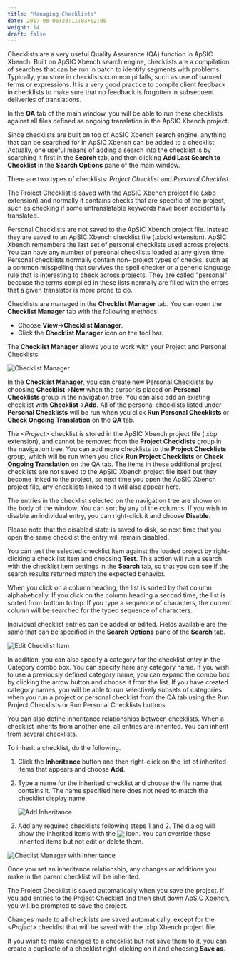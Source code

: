 ```yaml
---
title: "Managing Checklists"
date: 2017-08-06T23:11:03+02:00
weight: 14
draft: false
---
```


Checklists are a very useful Quality Assurance (QA) function in ApSIC Xbench. Built on ApSIC Xbench search engine, checklists are a compilation of searches that can be run in batch to identify segments with problems. Typically, you store in checklists common pitfalls, such as use of banned terms or expressions. It is a very good practice to compile client feedback in checklists to make sure that no feedback is forgotten in subsequent deliveries of translations.

In the **QA** tab of the main window, you will be able to run these checklists against all files defined as ongoing translation in the ApSIC Xbench project.

Since checklists are built on top of ApSIC Xbench search engine, anything that can be searched for in ApSIC Xbench can be added to a checklist. Actually, one useful means of adding a search into the checklist is by searching it first in the **Search** tab, and then clicking **Add Last Search to Checklist** in the **Search Options** pane of the main window.

There are two types of checklists: *Project Checklist* and *Personal Checklist*.

The Project Checklist is saved with the ApSIC Xbench project file (.xbp extension) and normally it contains checks that are specific of the project, such as checking if some untranslatable keywords have been accidentally translated.

Personal Checklists are not saved to the ApSIC Xbench project file. Instead they are saved to an ApSIC Xbench checklist file (.xbckl extension). ApSIC Xbench remembers the last set of personal checklists used across projects. You can have any number of personal checklists loaded at any given time. Personal checklists normally contain non- project types of checks, such as a common misspelling that survives the spell checker or a generic language rule that is interesting to check across projects. They are called "personal" because the terms compiled in these lists normally are filled with the errors that a given translator is more prone to do.

Checklists are managed in the **Checklist Manager** tab. You can open the **Checklist Manager** tab with the following methods:

* Choose **View**->**Checklist Manager**.
* Click the **Checklist Manager** icon on the tool bar.

The **Checklist Manager** allows you to work with your Project and Personal Checklists.

![Checklist Manager](/user-guide/dialog-main-window-checklist-manager-tab.jpg)

In the **Checklist Manager**, you can create new Personal Checklists by choosing **Checklist**->**New** when the cursor is placed on **Personal Checklists** group in the navigation tree. You can also add an existing checklist with **Checklist**->**Add**. All of the personal checklists listed under **Personal Checklists** will be run when you click **Run Personal Checklists** or **Check Ongoing Translation** on the **QA** tab.

The *\<Project>* checklist is stored in the ApSIC Xbench project file (.xbp extension), and cannot be removed from the **Project Checklists** group in the navigation tree. You can add more checklists to the **Project Checklists** group, which will be run when you click **Run Project Checklists** or **Check Ongoing Translation** on the QA tab. The items in these additional project checklists are not saved to the ApSIC Xbench project file itself but they become linked to the project, so next time you open the ApSIC Xbench project file, any checklists linked to it will also appear here.

The entries in the checklist selected on the navigation tree are shown on the body of the window. You can sort by any of the columns. If you wish to disable an individual entry, you can right-click it and choose **Disable**.

Please note that the disabled state is saved to disk, so next time that you open the same checklist the entry will remain disabled.

You can test the selected checklist item against the loaded project by right-clicking a check list item and choosing **Test**. This action will run a search with the checklist item settings in the **Search** tab, so that you can see if the search results returned match the expected behavior.

When you click on a column heading, the list is sorted by that column alphabetically. If you click on the column heading a second time, the list is sorted from bottom to top. If you type a sequence of characters, the current column will be searched for the typed sequence of characters.

Individual checklist entries can be added or edited. Fields available are the same that can be specified in the **Search Options** pane of the **Search** tab.

![Edit Checklist Item](/user-guide/dialog-edit-checklist-item.jpg)

In addition, you can also specify a category for the checklist entry in the Category combo box. You can specify here any category name. If you wish to use a previously defined category name, you can expand the combo box by clicking the arrow button and choose it from the list. If you have created category names, you will be able to run selectively subsets of categories when you run a project or personal checklist from the QA tab using the Run Project Checklists or Run Personal Checklists buttons.

You can also define inheritance relationships between checklists. When a checklist inherits from another one, all entries are inherited. You can inherit from several checklists.

To inherit a checklist, do the following.

1. Click the **Inheritance** button and then right-click on the list of
   inherited items that appears and choose **Add**.
2. Type a name for the inherited checklist and choose the file name that
   contains it. The name specified here does not need to match the 
   checklist display name.

	![Add Inheritance](/user-guide/dialog-add-inheritance.jpg)


3. Add any required checklists following steps 1 and 2. The dialog will
   show the inherited items with the <img class="inline" style="vertical-align: middle" src ="/user-guide/up-folder.gif" /> icon. You can override these
   inherited items but not edit or delete them.

![Checlist Manager with Inheritance](/user-guide/dialog-main-window-checklist-manager-tab-with-inheritance.jpg)

Once you set an inheritance relationship, any changes or additions you make in the parent checklist will be inherited.

The Project Checklist is saved automatically when you save the project. If you add entries to the Project Checklist and then shut down ApSIC Xbench, you will be prompted to save the project.

Changes made to all checklists are saved automatically, except for the *\<Project>* checklist that will be saved with the .xbp Xbench project file.

If you wish to make changes to a checklist but not save them to it, you can create a duplicate of a checklist right-clicking on it and choosing **Save as**.

